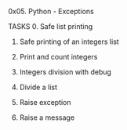 0x05. Python - Exceptions

TASKS
0. Safe list printing

1. Safe printing of an integers list

2. Print and count integers

3. Integers division with debug

4. Divide a list

5. Raise exception

6. Raise a message
